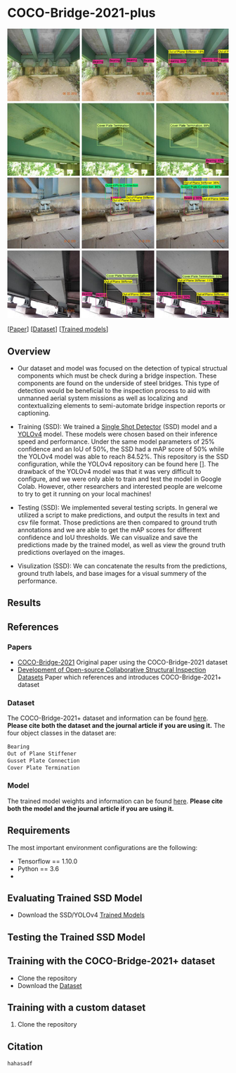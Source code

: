 # COCO-Bridge-2021-plus

<p align="center">
    <img src="figures/coco_pred.png" />
</p>

\[[Paper]()\] \[[Dataset]()\] \[[Trained models]()\]

## Overview
- Our dataset and model was focused on the detection of typical structual components which must be check during a bridge inspection. These components are found on the underside of steel bridges. This type of detection would be beneficial to the inspection process to aid with unmanned aerial system missions as well as localizing and contextualizing elements to semi-automate bridge inspection reports or captioning. 
  
- Training (SSD): We trained a [Single Shot Detector]() (SSD) model and a [YOLOv4]() model. These models were chosen based on their inference speed and performance. Under the same model parameters of 25% confidence and an IoU of 50%, the SSD had a  mAP score of 50% while the YOLOv4 model was able to reach 84.52%. This repository is the SSD configuration, while the YOLOv4 repository can be found here []. The drawback of the YOLOv4 model was that it was very difficult to configure, and we were only able to train and test the model in Google Colab. However, other researchers and interested people are welcome to try to get it running on your local machines!

- Testing (SSD): We implemented several testing scripts. In general we utilized a script to make predictions, and output the results in text and csv file format. Those predictions are then compared to ground truth annotations and we are able to get the mAP scores for different confidence and IoU thresholds. We can visualize and save the predictions made by the trained model, as well as view the ground truth predictions overlayed on the images. 

- Visulization (SSD): We can concatenate the results from the predictions, ground truth labels, and base images for a visual summery of the performance.  

## Results 

## References
### Papers
- [COCO-Bridge-2021]() Original paper using the COCO-Bridge-2021 dataset
- [Development of Open-source Collaborative Structural Inspection Datasets]() Paper which references and introduces COCO-Bridge-2021+ dataset
### Dataset
The COCO-Bridge-2021+ dataset and information can be found [here](https:doi.org/10.7294/16624495). 
**Please cite both the dataset and the journal article if you are using it.** 
The four object classes in the dataset are:
```
Bearing
Out of Plane Stiffener
Gusset Plate Connection
Cover Plate Termination
```
### Model
The trained model weights and information can be found [here](https://doi.org/10.7294/16625095.v1). 
**Please cite both the model and the journal article if you are using it.** 
## Requirements
The most important environment configurations are the following:
- Tensorflow == 1.10.0
- Python == 3.6
- 
## Evaluating Trained SSD Model
- Download the SSD/YOLOv4 [Trained Models](https://doi.org/10.7294/16625095.v1)
  
## Testing the Trained SSD Model

## Training with the COCO-Bridge-2021+ dataset
- Clone the repository
- Download the [Dataset](https://doi.org/10.7294/16625095.v1)

## Training with a custom dataset
1. Clone the repository


## Citation
```
hahasadf
```
